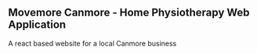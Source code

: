## Movemore Canmore - Home Physiotherapy Web Application

A react based website for a local Canmore business